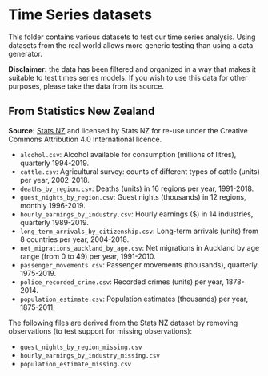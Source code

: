 # Time Series datasets

This folder contains various datasets to test our time series analysis. Using datasets from the real world allows more generic testing than using a data generator.

**Disclaimer:** the data has been filtered and organized in a way that makes it suitable to test times series models. If you wish to use this data for other purposes, please take the data from its source.

## From Statistics New Zealand

**Source:** [Stats NZ](http://archive.stats.govt.nz/infoshare/) and licensed by Stats NZ for re-use under the Creative Commons Attribution 4.0 International licence.

- `alcohol.csv`: Alcohol available for consumption (millions of litres), quarterly 1994-2019.
- `cattle.csv`: Agricultural survey: counts of different types of cattle (units) per year, 2002-2018.
- `deaths_by_region.csv`: Deaths (units) in 16 regions per year, 1991-2018.
- `guest_nights_by_region.csv`: Guest nights (thousands) in 12 regions, monthly 1996-2019.
- `hourly_earnings_by_industry.csv`: Hourly earnings ($) in 14 industries, quarterly 1989-2019.
- `long_term_arrivals_by_citizenship.csv`: Long-term arrivals (units) from 8 countries per year, 2004-2018.
- `net_migrations_auckland_by_age.csv`: Net migrations in Auckland by age range (from 0 to 49) per year, 1991-2010.
- `passenger_movements.csv`: Passenger movements (thousands), quarterly 1975-2019.
- `police_recorded_crime.csv`: Recorded crimes (units) per year, 1878-2014.
- `population_estimate.csv`: Population estimates (thousands) per year, 1875-2011.

The following files are derived from the Stats NZ dataset by removing observations (to test support for missing observations):
- `guest_nights_by_region_missing.csv`
- `hourly_earnings_by_industry_missing.csv`
- `population_estimate_missing.csv`